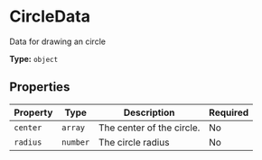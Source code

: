 # CircleData

Data for drawing an circle


**Type:** `object`

## Properties

| Property | Type | Description | Required |
|----------|------|-------------|----------|
| `center` | `array` | The center of the circle. | No |
| `radius` | `number` | The circle radius | No |


